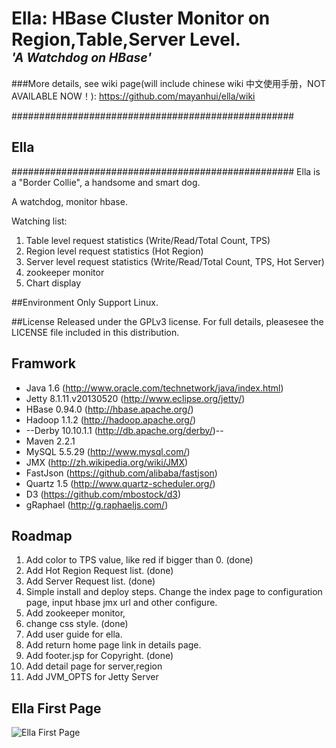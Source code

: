 <h1>Ella: HBase Cluster Monitor on Region,Table,Server Level.<br />
<em><sup><sup>'A Watchdog on HBase'</sup></sup></em></h1>

###More details, see wiki page(will include chinese wiki 中文使用手册，NOT AVAILABLE NOW！): 
https://github.com/mayanhui/ella/wiki

###################################################
## Ella ############
###################################################
Ella is a "Border Collie", a handsome and smart dog.

A watchdog, monitor hbase.

Watching list:

1. Table level request statistics (Write/Read/Total Count, TPS)
2. Region level request statistics (Hot Region)
3. Server level request statistics (Write/Read/Total Count, TPS, Hot Server)
4. zookeeper monitor
5. Chart display



##Environment
Only Support Linux.

##License
Released under the GPLv3 license. For full details, pleasesee the LICENSE file included in this distribution.



## Framwork
* Java 1.6 (http://www.oracle.com/technetwork/java/index.html)
* Jetty 8.1.11.v20130520 (http://www.eclipse.org/jetty/)
* HBase 0.94.0 (http://hbase.apache.org/)
* Hadoop 1.1.2 (http://hadoop.apache.org/)
* --Derby 10.10.1.1 (http://db.apache.org/derby/)--
* Maven 2.2.1
* MySQL 5.5.29 (http://www.mysql.com/)
* JMX (http://zh.wikipedia.org/wiki/JMX)
* FastJson (https://github.com/alibaba/fastjson)
* Quartz 1.5 (http://www.quartz-scheduler.org/)
* D3 (https://github.com/mbostock/d3)
* gRaphael (http://g.raphaeljs.com/)


## Roadmap
1. Add color to TPS value, like red if bigger than 0. (done)
2. Add Hot Region Request list. (done)
3. Add Server Request list. (done)
4. Simple install and deploy steps. Change the index page to configuration page, input hbase jmx url and other configure.
5. Add zookeeper monitor,
6. change css style. (done)
7. Add user guide for ella.
8. Add return home page link in details page.
9. Add footer.jsp for Copyright. (done)
10. Add detail page for server,region
11. Add JVM_OPTS for Jetty Server


## Ella First Page
![Ella First Page](http://static.oschina.net/uploads/space/2013/0720/142647_s5dz_818358.jpg)
